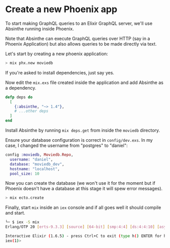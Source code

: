 # Create a new Phoenix app

To start making GraphQL queries to an Elixir GraphQL server, we'll use Absinthe running inside Phoenix.

Note that Absinthe can execute GraphQL queries over HTTP (say in a Phoenix Application) but also allows queries to be made directly via text.

Let's start by creating a new phoenix application:

<!-- @command -->

```sh
> mix phx.new moviedb
```

If you're asked to install dependencies, just say yes.

Now edit the `mix.exs` file created inside the application and add Absinthe as a dependency.

<!-- @filename "mix.exs" -->

```elixir
defp deps do
  [
    {:absinthe, "~> 1.4"},
    # ...other deps
  ]
end
```

Install Absinthe by running `mix deps.get` from inside the `moviedb` directory.

Ensure your database configuration is correct in `config/dev.exs`. In my case, I changed the username from "postgres" to "daniel":

<!-- @filename "config/dev.exs" -->

```elixir
config :moviedb, Moviedb.Repo,
  username: "daniel",
  database: "moviedb_dev",
  hostname: "localhost",
  pool_size: 10
```

Now you can create the database (we won't use it for the moment but if Phoenix doesn't have a database at this stage it will spew error messages).

<!-- @command -->

```sh
> mix ecto.create
```

Finally, start `mix` inside an `iex` console and if all goes well it should compile and start.

<!-- @command -->

```sh
└─ $ iex -S mix
Erlang/OTP 20 [erts-9.3.3] [source] [64-bit] [smp:4:4] [ds:4:4:10] [async-threads:10] [hipe] [kernel-poll:false]

Interactive Elixir (1.6.5) - press Ctrl+C to exit (type h() ENTER for help)
iex(1)>
```

